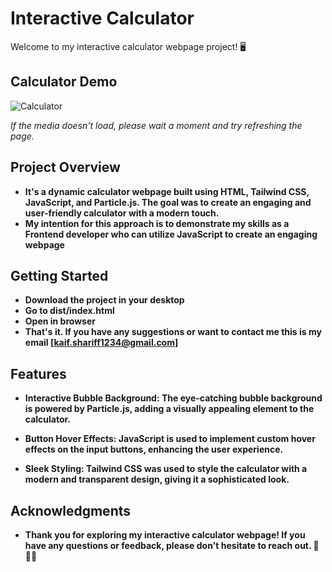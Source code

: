 # Interactive Calculator
Welcome to my interactive calculator webpage project! 🖥️

## Calculator Demo

![Calculator](https://github.com/Kaif-Shariff/CODINGSAMURAI/assets/93507427/8eaafb7f-cecb-451e-bc71-bc3f3650125f)


*If the media doesn't load, please wait a moment and try refreshing the page.*

## Project Overview
- **It's a dynamic calculator webpage built using HTML, Tailwind CSS, JavaScript, and Particle.js. The goal was to create an engaging and user-friendly calculator with a modern touch.**
- **My intention for this approach is to demonstrate my skills as a Frontend developer who can utilize JavaScript to create an engaging webpage**

## Getting Started

- **Download the project in your desktop**
- **Go to dist/index.html**
- **Open in browser**
- **That's it. If you have any suggestions or want to contact me this is my email [kaif.shariff1234@gmail.com]**

## Features
- **Interactive Bubble Background: The eye-catching bubble background is powered by Particle.js, adding a visually appealing element to the calculator.**

- **Button Hover Effects: JavaScript is used to implement custom hover effects on the input buttons, enhancing the user experience.**

- **Sleek Styling: Tailwind CSS was used to style the calculator with a modern and transparent design, giving it a sophisticated look.**

## Acknowledgments
- **Thank you for exploring my interactive calculator webpage! If you have any questions or feedback, please don't hesitate to reach out. 🚀👩‍💻**
